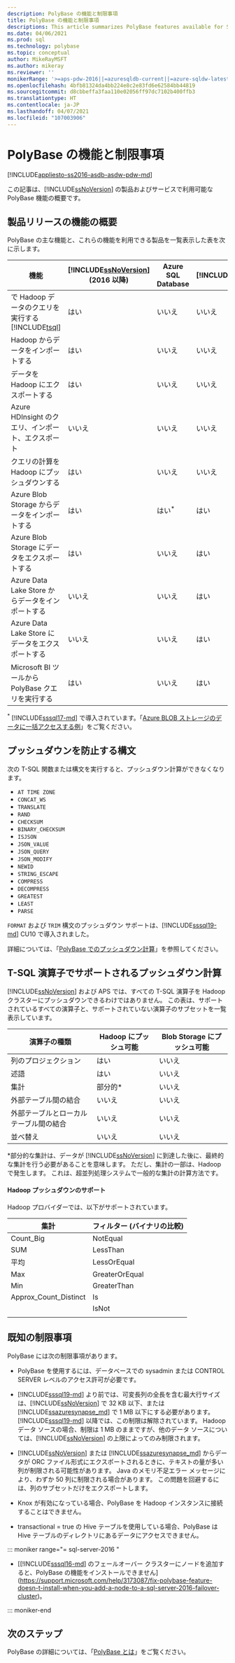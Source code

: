 ```yaml
---
description: PolyBase の機能と制限事項
title: PolyBase の機能と制限事項
descriptions: This article summarizes PolyBase features available for SQL Server products and services. It lists T-SQL operators supported for pushdown and known limitations.
ms.date: 04/06/2021
ms.prod: sql
ms.technology: polybase
ms.topic: conceptual
author: MikeRayMSFT
ms.author: mikeray
ms.reviewer: ''
monikerRange: '>=aps-pdw-2016||=azuresqldb-current||=azure-sqldw-latest||>=sql-server-2016||>=sql-server-linux-2017||=azuresqldb-mi-current'
ms.openlocfilehash: 4bfb81324da4bb224e8c2e83fd6e62584bb44819
ms.sourcegitcommit: d8cbbeffa3faa110e02056ff97dc7102b400ffb3
ms.translationtype: HT
ms.contentlocale: ja-JP
ms.lasthandoff: 04/07/2021
ms.locfileid: "107003906"
---
```

# <a name="polybase-features-and-limitations"></a>PolyBase の機能と制限事項

[!INCLUDE[appliesto-ss2016-asdb-asdw-pdw-md](../../includes/tsql-appliesto-ss2016-all-md.md)]

この記事は、[!INCLUDE[ssNoVersion](../../includes/ssnoversion-md.md)] の製品およびサービスで利用可能な PolyBase 機能の概要です。  
  
## <a name="feature-summary-for-product-releases"></a>製品リリースの機能の概要

PolyBase の主な機能と、これらの機能を利用できる製品を一覧表示した表を次に示します。  

|**機能** |**[!INCLUDE[ssNoVersion](../../includes/ssnoversion-md.md)]** (2016 以降) |**Azure SQL Database** |**[!INCLUDE[ssazuresynapse_md](../../includes/ssazuresynapse_md.md)]** |**Parallel Data Warehouse** |
|---------|---------|---------|---------|---------|
|で Hadoop データのクエリを実行する [!INCLUDE[tsql](../../includes/tsql-md.md)]|はい|いいえ|いいえ|はい|
|Hadoop からデータをインポートする|はい|いいえ|いいえ|はい|
|データを Hadoop にエクスポートする  |はい|いいえ|いいえ| はい|
|Azure HDInsight のクエリ、インポート、エクスポート |いいえ|いいえ|いいえ|いいえ
|クエリの計算を Hadoop にプッシュダウンする|はい|いいえ|いいえ|はい|  
|Azure Blob Storage からデータをインポートする|はい|はい<sup>*</sup>|はい|はい|
|Azure Blob Storage にデータをエクスポートする|はい|いいえ|はい|はい|  
|Azure Data Lake Store からデータをインポートする|いいえ|いいえ|はい|いいえ|
|Azure Data Lake Store にデータをエクスポートする|いいえ|いいえ|はい|いいえ|
|Microsoft BI ツールから PolyBase クエリを実行する|はい|いいえ|はい|Yes|

<sup>*</sup> [!INCLUDE[sssql17-md](../../includes/sssql17-md.md)] で導入されています。「[Azure BLOB ストレージのデータに一括アクセスする例](../import-export/examples-of-bulk-access-to-data-in-azure-blob-storage.md)」をご覧ください。


## <a name="syntax-that-prevents-pushdown"></a>プッシュダウンを防止する構文

次の T-SQL 関数または構文を実行すると、プッシュダウン計算ができなくなります。

- `AT TIME ZONE`
- `CONCAT_WS`
- `TRANSLATE`
- `RAND`
- `CHECKSUM`
- `BINARY_CHECKSUM`
- `ISJSON`
- `JSON_VALUE`
- `JSON_QUERY`
- `JSON_MODIFY`
- `NEWID`
- `STRING_ESCAPE`
- `COMPRESS`
- `DECOMPRESS`
- `GREATEST`
- `LEAST`
- `PARSE`

`FORMAT` および `TRIM` 構文のプッシュダウン サポートは、[!INCLUDE[sssql19-md](../../includes/sssql19-md.md)] CU10 で導入されました。

詳細については、「[PolyBase でのプッシュダウン計算](polybase-pushdown-computation.md)」を参照してください。

## <a name="pushdown-computation-supported-by-t-sql-operators"></a>T-SQL 演算子でサポートされるプッシュダウン計算

[!INCLUDE[ssNoVersion](../../includes/ssnoversion-md.md)] および APS では、すべての T-SQL 演算子を Hadoop クラスターにプッシュダウンできるわけではありません。 この表は、サポートされているすべての演算子と、サポートされていない演算子のサブセットを一覧表示しています。

|**演算子の種類** |**Hadoop にプッシュ可能** |**Blob Storage にプッシュ可能** | 
|---------|---------|---------|
|列のプロジェクション|はい|いいえ|
|述語|はい|いいえ|
|集計|部分的\*|いいえ|
|外部テーブル間の結合|いいえ|いいえ|
|外部テーブルとローカル テーブル間の結合|いいえ|いいえ|
|並べ替え|いいえ|いいえ|

\*部分的な集計は、データが [!INCLUDE[ssNoVersion](../../includes/ssnoversion-md.md)] に到達した後に、最終的な集計を行う必要があることを意味します。 ただし、集計の一部は、Hadoop で発生します。 これは、超並列処理システムで一般的な集計の計算方法です。  

#### <a name="hadoop-pushdown-support"></a>Hadoop プッシュダウンのサポート

Hadoop プロバイダーでは、以下がサポートされています。

| **集計**                  | **フィルター (バイナリの比較)** | 
|-----------------------------------|---------------------------------| 
| Count_Big                         | NotEqual                        | 
| SUM                               | LessThan                        | 
| 平均                               | LessOrEqual                     | 
| Max                               | GreaterOrEqual                  | 
| Min                               | GreaterThan                     | 
| Approx_Count_Distinct             | Is                              | 
|                                   | IsNot                           | 
|                                   |                                 | 

## <a name="known-limitations"></a>既知の制限事項

PolyBase には次の制限事項があります。

- PolyBase を使用するには、データベースでの sysadmin または CONTROL SERVER レベルのアクセス許可が必要です。

- [!INCLUDE[sssql19-md](../../includes/sssql19-md.md)] より前では、可変長列の全長を含む最大行サイズは、[!INCLUDE[ssNoVersion](../../includes/ssnoversion-md.md)] で 32 KB 以下、または [!INCLUDE[ssazuresynapse_md](../../includes/ssazuresynapse_md.md)] で 1 MB 以下にする必要があります。 [!INCLUDE[sssql19-md](../../includes/sssql19-md.md)] 以降では、この制限は解除されています。 Hadoop データ ソースの場合、制限は 1 MB のままですが、他のデータ ソースについては、[!INCLUDE[ssNoVersion](../../includes/ssnoversion-md.md)] の上限によってのみ制限されます。

- [!INCLUDE[ssNoVersion](../../includes/ssnoversion-md.md)] または [!INCLUDE[ssazuresynapse_md](../../includes/ssazuresynapse_md.md)] からデータが ORC ファイル形式にエクスポートされるときに、テキストの量が多い列が制限される可能性があります。 Java のメモリ不足エラー メッセージにより、わずか 50 列に制限される場合があります。 この問題を回避するには、列のサブセットだけをエクスポートします。

- Knox が有効になっている場合、PolyBase を Hadoop インスタンスに接続することはできません。

- transactional = true の Hive テーブルを使用している場合、PolyBase は Hive テーブルのディレクトリにあるデータにアクセスできません。

<!--SQL Server 2016-->
::: moniker range="= sql-server-2016 "

- [[!INCLUDE[sssql16-md](../../includes/sssql16-md.md)] のフェールオーバー クラスターにノードを追加すると、PolyBase の機能をインストールできません](https://support.microsoft.com/help/3173087/fix-polybase-feature-doesn-t-install-when-you-add-a-node-to-a-sql-server-2016-failover-cluster)。

::: moniker-end

## <a name="next-steps"></a>次のステップ

PolyBase の詳細については、「[PolyBase とは](polybase-guide.md)」をご覧ください。
